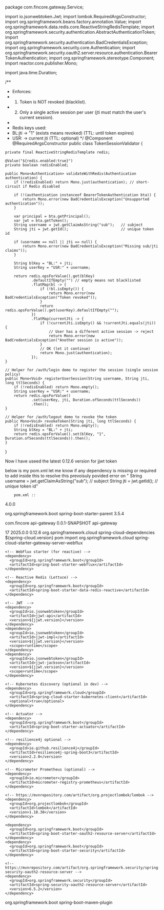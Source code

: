 package com.fincore.gateway.Service;

import io.jsonwebtoken.Jwt;
import lombok.RequiredArgsConstructor;
import org.springframework.beans.factory.annotation.Value;
import org.springframework.data.redis.core.ReactiveStringRedisTemplate;
import org.springframework.security.authentication.AbstractAuthenticationToken;
import org.springframework.security.authentication.BadCredentialsException;
import org.springframework.security.core.Authentication;
import org.springframework.security.oauth2.server.resource.authentication.BearerTokenAuthentication;
import org.springframework.stereotype.Component;
import reactor.core.publisher.Mono;

import java.time.Duration;

/**
 * Enforces:
 * 1) Token is NOT revoked (blacklist).
 * 2) Only a single active session per user (jti must match the user's current session).
 *
 * Redis keys used:
 *   BL:jti             -> "1" (exists means revoked)   (TTL: until token expires)
 *   USR:<username>     -> current jti                  (TTL: optional)
 */
@Component
@RequiredArgsConstructor
public class TokenSessionValidator {

    private final ReactiveStringRedisTemplate redis;

    @Value("${redis.enabled:true}")
    private boolean redisEnabled;

    public Mono<Authentication> validateWithRedis(Authentication authentication) {
        if (!redisEnabled) return Mono.just(authentication); // short-circuit if Redis disabled

        if (!(authentication instanceof BearerTokenAuthentication bta)) {
            return Mono.error(new BadCredentialsException("Unsupported authentication"));
        }

        var principal = bta.getPrincipal();
        var jwt = bta.getToken();
        String username = jwt.getClaimAsString("sub");   // subject
        String jti = jwt.getId();                        // unique token id

        if (username == null || jti == null) {
            return Mono.error(new BadCredentialsException("Missing sub/jti claims"));
        }

        String blKey = "BL:" + jti;
        String userKey = "USR:" + username;

        return redis.opsForValue().get(blKey)
                .defaultIfEmpty("") // empty means not blacklisted
                .flatMap(bl -> {
                    if (!bl.isEmpty()) {
                        return Mono.error(new BadCredentialsException("Token revoked"));
                    }
                    return redis.opsForValue().get(userKey).defaultIfEmpty("");
                })
                .flatMap(currentJti -> {
                    if (!currentJti.isEmpty() && !currentJti.equals(jti)) {
                        // User has a different active session -> reject
                        return Mono.error(new BadCredentialsException("Another session is active"));
                    }
                    // OK (let it continue)
                    return Mono.just(authentication);
                });
    }

    // Helper for /auth/login demo to register the session (single session policy)
    public Mono<Void> registerUserSession(String username, String jti, long ttlSeconds) {
        if (!redisEnabled) return Mono.empty();
        String userKey = "USR:" + username;
        return redis.opsForValue()
                .set(userKey, jti, Duration.ofSeconds(ttlSeconds))
                .then();
    }

    // Helper for /auth/logout demo to revoke the token
    public Mono<Void> revokeToken(String jti, long ttlSeconds) {
        if (!redisEnabled) return Mono.empty();
        String blKey = "BL:" + jti;
        return redis.opsForValue().set(blKey, "1", Duration.ofSeconds(ttlSeconds)).then();
    }
}


Now I have useed the latest 0.12.6 version for jjwt token 

below is my pom.xml let me know if any dependency is missing or required to add inside this to resolve this prevoisuly povided error on  " String username = jwt.getClaimAsString("sub");   // subject
        String jti = jwt.getId();                        // unique token id"



        pom.xml ::
<project xmlns="http://maven.apache.org/POM/4.0.0"
         xmlns:xsi="http://www.w3.org/2001/XMLSchema-instance"
         xsi:schemaLocation="http://maven.apache.org/POM/4.0.0 https://maven.apache.org/xsd/maven-4.0.0.xsd">
  <modelVersion>4.0.0</modelVersion>

  <parent>
    <groupId>org.springframework.boot</groupId>
    <artifactId>spring-boot-starter-parent</artifactId>
    <version>3.5.4</version>
    <relativePath/>
  </parent>

  <groupId>com.fincore</groupId>
  <artifactId>api-gateway</artifactId>
  <version>0.0.1-SNAPSHOT</version>
  <name>api-gateway</name>

  <properties>
    <java.version>17</java.version>
    <spring-cloud.version>2025.0.0</spring-cloud.version>
    <jjwt.version>0.12.6</jjwt.version>
  </properties>

  <dependencyManagement>
    <dependencies>
      <dependency>
        <groupId>org.springframework.cloud</groupId>
        <artifactId>spring-cloud-dependencies</artifactId>
        <version>${spring-cloud.version}</version>
        <type>pom</type>
        <scope>import</scope>
      </dependency>
    </dependencies>
  </dependencyManagement>

  <dependencies>
    <!-- Spring Cloud Gateway (WebFlux server) -->
    <dependency>
      <groupId>org.springframework.cloud</groupId>
      <artifactId>spring-cloud-starter-gateway-server-webflux</artifactId>
    </dependency>

    <!-- WebFlux starter (for reactive) -->
    <dependency>
      <groupId>org.springframework.boot</groupId>
      <artifactId>spring-boot-starter-webflux</artifactId>
    </dependency>

    <!-- Reactive Redis (Lettuce) -->
    <dependency>
      <groupId>org.springframework.boot</groupId>
      <artifactId>spring-boot-starter-data-redis-reactive</artifactId>
    </dependency>

    <!-- JWT  -->
    <dependency>
      <groupId>io.jsonwebtoken</groupId>
      <artifactId>jjwt-api</artifactId>
      <version>${jjwt.version}</version>
    </dependency>
    <dependency>
      <groupId>io.jsonwebtoken</groupId>
      <artifactId>jjwt-impl</artifactId>
      <version>${jjwt.version}</version>
      <scope>runtime</scope>
    </dependency>
    <dependency>
      <groupId>io.jsonwebtoken</groupId>
      <artifactId>jjwt-jackson</artifactId>
      <version>${jjwt.version}</version>
      <scope>runtime</scope>
    </dependency>

    <!-- Kubernetes discovery (optional in dev) -->
    <dependency>
      <groupId>org.springframework.cloud</groupId>
      <artifactId>spring-cloud-starter-kubernetes-client</artifactId>
      <optional>true</optional>
    </dependency>

    <!-- Actuator -->
    <dependency>
      <groupId>org.springframework.boot</groupId>
      <artifactId>spring-boot-starter-actuator</artifactId>
    </dependency>

    <!-- resilience4j optional -->
    <dependency>
      <groupId>io.github.resilience4j</groupId>
      <artifactId>resilience4j-spring-boot3</artifactId>
      <version>2.2.0</version>
    </dependency>

    <!-- Micrometer Prometheus (optional) -->
    <dependency>
      <groupId>io.micrometer</groupId>
      <artifactId>micrometer-registry-prometheus</artifactId>
    </dependency>

    <!-- https://mvnrepository.com/artifact/org.projectlombok/lombok -->
    <dependency>
      <groupId>org.projectlombok</groupId>
      <artifactId>lombok</artifactId>
      <version>1.18.38</version>
    </dependency>

    <dependency>
      <groupId>org.springframework.boot</groupId>
      <artifactId>spring-boot-starter-oauth2-resource-server</artifactId>
    </dependency>
    <dependency>
      <groupId>org.springframework.boot</groupId>
      <artifactId>spring-boot-starter-security</artifactId>
    </dependency>

    <!-- https://mvnrepository.com/artifact/org.springframework.security/spring-security-oauth2-resource-server -->
    <dependency>
      <groupId>org.springframework.security</groupId>
      <artifactId>spring-security-oauth2-resource-server</artifactId>
      <version>6.5.2</version>
    </dependency>

  </dependencies>

  <build>
    <plugins>
      <plugin>
        <groupId>org.springframework.boot</groupId>
        <artifactId>spring-boot-maven-plugin</artifactId>
      </plugin>
    </plugins>
  </build>
</project>

        
